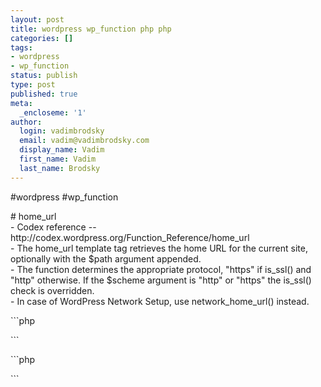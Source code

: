 ```yaml
---
layout: post
title: wordpress wp_function php php
categories: []
tags:
- wordpress
- wp_function
status: publish
type: post
published: true
meta:
  _encloseme: '1'
author:
  login: vadimbrodsky
  email: vadim@vadimbrodsky.com
  display_name: Vadim
  first_name: Vadim
  last_name: Brodsky
---
```

<p>#wordpress #wp_function</p>
<p># home_url<br />
- Codex reference -- http://codex.wordpress.org/Function_Reference/home_url<br />
- The home_url template tag retrieves the home URL for the current site, optionally with the $path argument appended.<br />
- The function determines the appropriate protocol, "https" if is_ssl() and "http" otherwise. If the $scheme argument is "http" or "https" the is_ssl() check is overridden.<br />
- In case of WordPress Network Setup, use network_home_url() instead.</p>
<p>```php</p>
<p>```</p>
<p>```php</p>
<p>```</p>
